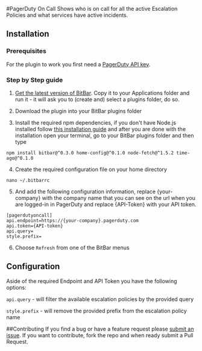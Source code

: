 #PagerDuty On Call
Shows who is on call for all the active Escalation Policies and what services have active incidents.

## Installation
### Prerequisites
For the plugin to work you first need a [PagerDuty API key](https://support.pagerduty.com/hc/en-us/articles/202829310-Generating-an-API-Key).

### Step by Step guide
1. [Get the latest version of BitBar](https://github.com/matryer/bitbar/releases). Copy it to your Applications folder and run it - it will ask you to (create and) select a plugins folder, do so.

2. Download the plugin into your BitBar plugins folder

3. Install the required npm dependencies, if you don't have Node.js installed follow [this installation guide](https://docs.npmjs.com/getting-started/installing-node) and after you are done with the installation open your terminal, go to your BitBar plugins folder and then type

```console
npm install bitbar@^0.3.0 home-config@^0.1.0 node-fetch@^1.5.2 time-ago@^0.1.0
```

4. Create the required configuration file on your home directory

```console
nano ~/.bitbarrc
```

5. And add the following configuration information, replace {your-company} with the company name that you can see on the url when you are logged-in in PagerDuty and replace {API-Token} with your API token.

```
[pagerdutyoncall]
api.endpoint=https://{your-company}.pagerduty.com
api.token={API-token}
api.query=
style.prefix=
```

6. Choose `Refresh` from one of the BitBar menus

## Configuration
Aside of the required Endpoint and API Token you have the following options:

`api.query` - will filter the available escalation policies by the provided query

`style.prefix` - will remove the provided prefix from the escalation policy name

##Contributing
If you find a bug or have a feature request please [submit an issue](https://github.com/PedroFuentes/bitbar-plugins/issues/new). If you want to contribute, fork the repo and when ready submit a Pull Request.
